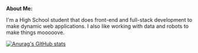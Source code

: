 **About Me:**

I'm a High School student that does front-end and full-stack development to make dynamic web applications. I also like working with data and robots to make things mooooove.

[![Anurag's GitHub stats](https://github-readme-stats-one-fawn.vercel.app/api?username=Larry-Larriee&show_icons=true&theme=swift)](https://github.com/anuraghazra/github-readme-stats)

<!-- Credits to https://github.com/anuraghazra/github-readme-stats for the awesome profile statisics! -->
